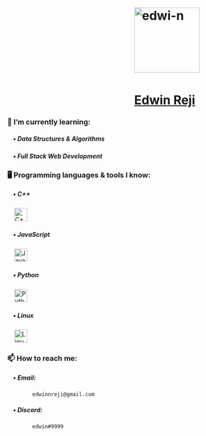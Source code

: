 # &nbsp;&nbsp;&nbsp;&nbsp;&nbsp;&nbsp;&nbsp;&nbsp;&nbsp;&nbsp;&nbsp;&nbsp;&nbsp;&nbsp;&nbsp;&nbsp;&nbsp;&nbsp;&nbsp;&nbsp;&nbsp;&nbsp;&nbsp;&nbsp;&nbsp;&nbsp;&nbsp;&nbsp;&nbsp;&nbsp;&nbsp;&nbsp;&nbsp;&nbsp;&nbsp;&nbsp;&nbsp;&nbsp;&nbsp;&nbsp;&nbsp;&nbsp;&nbsp;&nbsp;<img src="https://avatars3.githubusercontent.com/u/26146665?s=460&u=2fec5c1242d3abd1bcbe341351bf917b22afb73c&v=4" alt="edwi-n" width="150" height="150"/>
# &nbsp;&nbsp;&nbsp;&nbsp;&nbsp;&nbsp;&nbsp;&nbsp;&nbsp;&nbsp;&nbsp;&nbsp;&nbsp;&nbsp;&nbsp;&nbsp;&nbsp;&nbsp;&nbsp;&nbsp;&nbsp;&nbsp;&nbsp;&nbsp;&nbsp;&nbsp;&nbsp;&nbsp;&nbsp;&nbsp;&nbsp;&nbsp;&nbsp;&nbsp;&nbsp;&nbsp;&nbsp;&nbsp;&nbsp;&nbsp;&nbsp;&nbsp;&nbsp;&nbsp;<a href="https://edwinreji.tech/" target="_blank">Edwin Reji</a>


<!-- 🔭 I’m currently working on ... -->
### 🌱 I’m currently learning:<br>
##### &nbsp;&nbsp;&nbsp;&nbsp;• Data Structures & Algorithms<br>
##### &nbsp;&nbsp;&nbsp;&nbsp;• Full Stack Web Development<br>
<!-- 
##### &nbsp;&nbsp;&nbsp;&nbsp;• Golang<br>
  &nbsp;&nbsp;&nbsp;&nbsp;<img src="https://www.vertica.com/wp-content/uploads/2019/07/Golang.png" alt="Golang" width="50" height="30"/><br>
-->
### 🖥️ Programming languages & tools I know:<br>
  ##### &nbsp;&nbsp;&nbsp;&nbsp;• C++<br>
  &nbsp;&nbsp;&nbsp;&nbsp;<img src="https://upload.wikimedia.org/wikipedia/commons/thumb/1/18/ISO_C%2B%2B_Logo.svg/1200px-ISO_C%2B%2B_Logo.svg.png" alt="C++" width="30" height="30"/><br>
  ##### &nbsp;&nbsp;&nbsp;&nbsp;• JavaScript<br>
  &nbsp;&nbsp;&nbsp;&nbsp;<img src="https://upload.wikimedia.org/wikipedia/commons/thumb/6/6a/JavaScript-logo.png/480px-JavaScript-logo.png" alt="JavaScript" width="30" height="30"/><br>
  ##### &nbsp;&nbsp;&nbsp;&nbsp;• Python<br>
  &nbsp;&nbsp;&nbsp;&nbsp;<img src="https://upload.wikimedia.org/wikipedia/commons/thumb/c/c3/Python-logo-notext.svg/768px-Python-logo-notext.svg.png" alt="Python" width="30" height="30"/><br>
  ##### &nbsp;&nbsp;&nbsp;&nbsp;• Linux<br>
  &nbsp;&nbsp;&nbsp;&nbsp;<img src="https://upload.wikimedia.org/wikipedia/commons/thumb/2/2b/Tux-simple.svg/154px-Tux-simple.svg.png" alt="Linux" width="30" height="30"/><br>
### 📫 How to reach me:<br>
  ##### &nbsp;&nbsp;&nbsp;&nbsp;• Email:<br>
            edwinnreji@gmail.com
  ##### &nbsp;&nbsp;&nbsp;&nbsp;• Discord:<br>
            edwin#9999
&nbsp;
